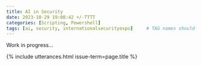 ```yaml
---
title: AI in Security
date: 2023-10-29 19:08:42 +/-TTTT
categories: [Scripting, Powershell]
tags: [ai, security, internationalsecurityexpo]     # TAG names should always be lowercase
---
```


Work in progress...

{% include utterances.html issue-term=page.title %}